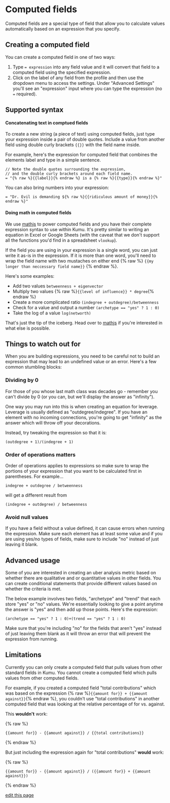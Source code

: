 # Computed fields


Computed fields are a special type of field that allow you to calculate values automatically based on an expression that you specify.

## Creating a computed field

You can create a computed field in one of two ways:

1. Type `= expression` into any field value and it will convert that field to a computed field using the specified expression.
1. Click on the label of any field from the profile and then use the dropdown menu to access the settings. Under "Advanced Settings" you'll see an "expression" input where you can type the expression (no `=` required).

## Supported syntax


#### Concatenating text in comptued fields

To create a new string (a piece of text) using computed fields, just type your expression inside a pair of double quotes. Include a value from another field using double curly brackets `{{}}` with the field name inside.

For example, here's the expression for computed field that combines the elements label and type in a simple sentence.

```
// Note the double quotes surrounding the expression,
// and the double curly brackets around each field name.
= "{% raw %}{{label}}{% endraw %} is a {% raw %}{{type}}{% endraw %}"
```

You can also bring numbers into your expression:

```
= "Dr. Evil is demanding ${% raw %}{{ridiculous amount of money}}{% endraw %}"
```


#### Doing math in computed fields

We use [mathjs](http://mathjs.org/docs/expressions/syntax.html) to power computed fields and you have their complete expression syntax to use within Kumu. It's pretty similar to writing an equation in Excel or Google Sheets (with the caveat that we don't support all the functions you'd find in a spreadsheet `vlookup`).

If the field you are using in your expression is a single word, you can just write it as-is in the expression. If it is more than one word, you'll need to wrap the field name with two mustaches on either end {% raw %} `{{my longer than neccessary field name}}` {% endraw %}.

Here's some examples:

* Add two values `betweenness + eigenvector`
* Multiply two values {% raw %}`{{level of influence}} * degree`{% endraw %}
* Create a more complicated ratio `(indegree + outdegree)/betweenness`
* Check for a value and output a number `(archetype == "yes" ? 1 : 0)`
* Take the log of a value `log(networth)`

That's just the tip of the iceberg. Head over to [mathjs](http://mathjs.org/docs/expressions/syntax.html) if you're interested in what else is possible.


## Things to watch out for

When you are building expressions, you need to be careful not to build an expression that may lead to an undefined value or an error. Here's a few common stumbling blocks:

### Dividing by 0
For those of you whose last math class was decades go - remember you can't divide by 0 (or you can, but we'll display the answer as "infinity").

One way you may run into this is when creating an equation for leverage. Leverage is usually defined as "outdegree/indegree". If you have an element with no incoming connections, you're going to get "infinity" as the answer which will throw off your decorations.

Instead, try tweaking the expression so that it is:

```
(outdegree + 1)/(indegree + 1)
```

### Order of operations matters
Order of operations applies to expressions so make sure to wrap the portions of your expression that you want to be calculated first in parentheses. For example...

```
indegree + outdegree / betweenness
```

will get a different result from

```
(indegree + outdegree) / betweenness
```

### Avoid null values

If you have a field without a value defined, it can cause errors when running the expression. Make sure each element has at least some value and if you are using yes/no types of fields, make sure to include "no" instead of just leaving it blank.

## Advanced usage

Some of you are interested in creating an uber analysis metric based on whether there are qualitative and or quantitative values in other fields. You can create conditional statements that provide different values based on whether the criteria is met.

The below example involves two fields, "archetype" and "trend" that each store "yes" or "no" values. We're essentially looking to give a point anytime the answer is "yes" and then add up those points. Here's the expression:

```
(archetype == "yes" ? 1 : 0)+(trend == "yes" ? 1 : 0)
```

Make sure that you're including "no" for the fields that aren't "yes" instead of just leaving them blank as it will throw an error that will prevent the expression from running.


## Limitations

Currently you can only create a computed field that pulls values from other standard fields in Kumu. You cannot create a computed field which pulls values from other computed fields.

For example, if you created a computed field "total contributions" which was based on the expression {% raw %}`{{amount for}} + {{amount against}}`{% endraw %}, you couldn't use "total contributions" in another computed field that was looking at the relative percentage of for vs. against.

This **wouldn't** work:

{% raw %}
```
{{amount for}} - {{amount against}} / {{total contributions}}
```
{% endraw %}

But just including the expression again for "total contributions" **would** work:

{% raw %}
```
{{amount for}} - {{amount against}} / ({{amount for}} + {{amount against}})
```
{% endraw %}

<span class="edit-link"><a href="https://github.com/kumu/docs/blob/master/guides/computed-fields.md" target="_blank"><i class="fa fa-github"></i> edit this page</a></span>
